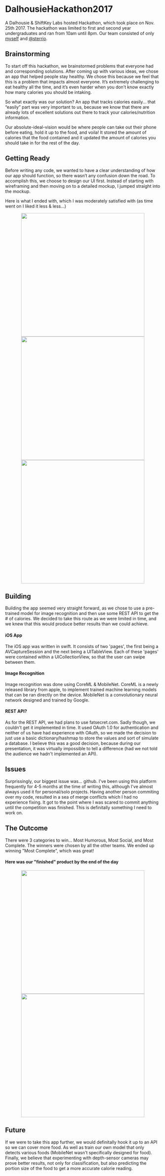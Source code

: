 # DalhousieHackathon2017
A Dalhousie & ShiftKey Labs hosted Hackathon, which took place on Nov. 25th 2017. The hackathon was limited to first and second year undergraduates and ran from 10am until 8pm. Our team consisted of only [myself](https://github.com/mackboudreau) and [@sterrio](https://github.com/sterrio).

## Brainstorming
To start off this hackathon, we brainstormed problems that everyone had and corresponding solutions. After coming up with various ideas, we chose an app that helped people stay healthy.
We chose this because we feel that this is a problem that impacts almost everyone. It’s extremely challenging to eat healthy all the time, and it’s even harder when you don’t know exactly how many calories you should be intaking.  

So what exactly was our solution? An app that tracks calories easily... that “easily” part was very important to us, because we know that there are already lots of excellent solutions out there to track your calories/nutrition information. 

Our absolute-ideal-vision would be where people can take out their phone before eating, hold it up to the food, and voila! It stored the amount of calories that the food contained and it updated the amount of calories you should take in for the rest of the day.

## Getting Ready
Before writing any code, we wanted to have a clear understanding of how our app should function, so there wasn’t any confusion down the road. To accomplish this, we choose to design our UI first. Instead of starting with wireframing and then moving on to a detailed mockup, I jumped straight into the mockup. 

Here is what I ended with, which I was moderately satisfied with (as time went on I liked it less & less…)
<p align="center"><img src="https://i.imgur.com/cxZoWv9.png" height="400px"></img><img src="https://i.imgur.com/Xi73O9W.jpg" height="400px"></img><img src="https://i.imgur.com/MLUtaub.png" height="400px"></img></p>

## Building
Building the app seemed very straight forward, as we chose to use a pre-trained model for image recognition and then use some REST API to get the # of calories. We decided to take this route as we were limited in time, and we knew that this would produce better results than we could achieve.

#### iOS App
The iOS app was written in swift. It consists of two 'pages', the first being a AVCaptureSession and the next being a UITableView. Each of these 'pages' were contained within a UICollectionView, so that the user can swipe between them. 

#### Image Recognition
Image recognition was done using CoreML & MobileNet. CoreML is a newly released library from apple, to implement trained machine learning models that can be ran directly on the device. MobileNet is a convolutionary neural network designed and trained by Google. 

#### REST API?
As for the REST API, we had plans to use fatsecret.com. Sadly though, we couldn't get it implemented in time. It used OAuth 1.0 for authentication and neither of us have had experience with OAuth, so we made the decision to just use a basic dictionary/hashmap to store the values and sort of simulate a database. I believe this was a good decision, because during our presentation, it was virtually impossible to tell a difference (had we not told the audience we hadn't implemented an API).

## Issues
Surprissingly, our biggest issue was... github. I've been using this platform frequently for 4-5 months at the time of writing this, although I've almost always used it for personal/solo projects. Having another person commiting over my code, resulted in a sea of merge conflicts which I had no experience fixing. It got to the point where I was scared to commit anything until the competition was finished. This is definitally something I need to work on.

## The Outcome
There were 3 categories to win... Most Humorous, Most Social, and Most Complete. The winners were chosen by all the other teams. We ended up winning "Most Complete", which was great!

#### Here was our "finished" product by the end of the day
<p align="center"><img src="https://i.imgur.com/OAU9Eox.jpg" height="400px"></img><img src="https://i.imgur.com/KySX6mJ.png" height="400px"></img></p>

## Future
If we were to take this app further, we would definitally hook it up to an API so we can cover more food. As well as train our own model that only detects various foods (MobileNet wasn't specifically designed for food). Finally, we believe that experimenting with depth-sensor cameras may prove better results, not only for classification, but also predicting the portion size of the food to get a more accurate calorie reading. 
